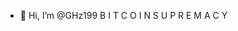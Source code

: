 - 👋 Hi, I’m @GHz199
 B I T C O I N   S U P R E M A C Y
<!---
GHz199/GHz199 is a ✨ special ✨ repository because its `README.md` (this file) appears on your GitHub profile.
You can click the Preview link to take a look at your changes.
--->
